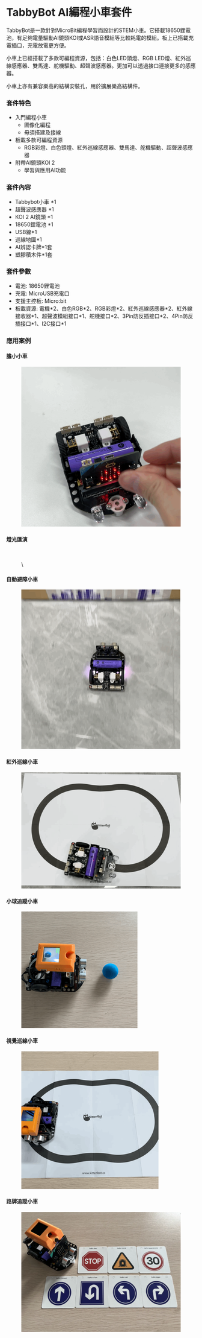 # TabbyBot AI編程小車套件

TabbyBot是一款針對MicroBit編程學習而設計的STEM小車。它搭載18650鋰電池，有足夠電量驅動AI鏡頭KOI或ASR語音模組等比較耗電的模組。板上已搭載充電插口，充電放電更方便。

小車上已經搭載了多款可編程資源，包括：白色LED頭燈、RGB LED燈、紅外巡線感應器、雙馬達、舵機驅動、超聲波感應器。更加可以透過接口連接更多的感應器。

小車上亦有兼容樂高的結構安裝孔，用於擴展樂高結構件。

### 套件特色

* 入門編程小車
  * 圖像化編程
  * 毋須搭建及接線
* 板載多款可編程資源
  * RGB彩燈、白色頭燈、紅外巡線感應器、雙馬達、舵機驅動、超聲波感應器
* 附帶AI鏡頭KOI 2
  * 學習與應用AI功能

### 套件內容

* Tabbybot小車 \*1
* 超聲波感應器 \*1
* KOI 2 AI鏡頭 \*1
* 18650鋰電池 \*1
* USB線\*1
* 巡線地圖\*1
* AI辨認卡牌\*1套
* 塑膠積木件\*1套

### 套件參數

* 電池: 18650鋰電池
* 充電: MicroUSB充電口
* 支援主控板: Micro:bit
* 板載資源: 電機\*2、白色RGB\*2、RGB彩燈\*2、紅外巡線感應器\*2、紅外線接收器\*1、超聲波模組接口\*1、舵機接口\*2、3Pin防反插接口\*2、4Pin防反插接口\*1、I2C接口\*1

### 應用案例

#### 膽小小車

<figure><img src="../../.gitbook/assets/scared.gif" alt=""><figcaption></figcaption></figure>

#### 燈光匯演

<figure><img src="../../.gitbook/assets/lightshow.gif" alt=""><figcaption><p>\</p></figcaption></figure>

#### 自動避障小車

<figure><img src="../../.gitbook/assets/ultrasound.gif" alt=""><figcaption></figcaption></figure>

#### 紅外巡線小車

<figure><img src="../../.gitbook/assets/linefollow.gif" alt=""><figcaption></figcaption></figure>

#### 小球追蹤小車

<figure><img src="../../.gitbook/assets/balltracking.gif" alt=""><figcaption></figcaption></figure>

#### 視覺巡線小車

<figure><img src="../../.gitbook/assets/visuallinefollow.gif" alt=""><figcaption></figcaption></figure>

#### 路牌追蹤小車

<figure><img src="../../.gitbook/assets/roadsign.jpg" alt=""><figcaption></figcaption></figure>
